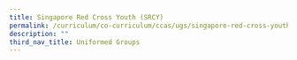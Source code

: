 ```yaml
---
title: Singapore Red Cross Youth (SRCY)
permalink: /curriculum/co-curriculum/ccas/ugs/singapore-red-cross-youth-srcy/
description: ""
third_nav_title: Uniformed Groups
---
```

